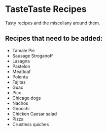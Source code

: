 # TasteTaste Recipes
Tasty recipes and the miscellany around them.

## Recipes that need to be added:
* Tamale Pie
* Sausage Stroganoff
* Lasagna
* Pastelon
* Meatloaf
* Polenta
* Fajitas
* Guac
* Pico
* Chicago dogs
* Nachos
* Gnocchi
* Chicken Caesar salad
* Pizza
* Crustless quiches
